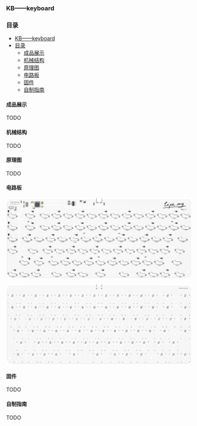 ### KB——keyboard

### 目录

- [KB——keyboard](#kbkeyboard)
- [目录](#目录)
  - [成品展示](#成品展示)
  - [机械结构](#机械结构)
  - [原理图](#原理图)
  - [电路板](#电路板)
  - [固件](#固件)
  - [自制指南](#自制指南)

#### 成品展示

TODO
<!-- ./成品图片/TODO.jpg -->

#### 机械结构

TODO
<!-- ./机械结构/结构图/TODO.jpg -->

#### 原理图

TODO
#### 电路板

![电路板顶层](./4.%20电路板/kb_32u4_v1.3_bottom.png)

![电路板底层](./4.%20电路板/kb_32u4_v1.3_top.png)

#### 固件

TODO

#### 自制指南

TODO